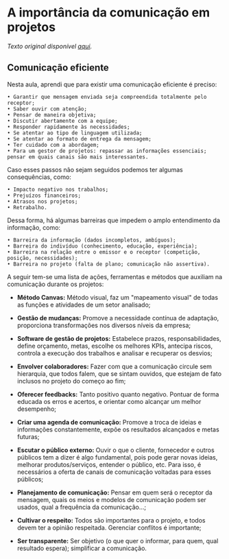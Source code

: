 
# A importância da comunicação em projetos 
*Texto original disponível [aqui](https://blog.aevo.com.br/entenda-a-importancia-da-comunicacao-em-projetos/).*


## Comunicação eficiente
Nesta aula, aprendi que para existir uma comunicação eficiente é preciso:

	• Garantir que mensagem enviada seja compreendida totalmente pelo receptor;
	• Saber ouvir com atenção;
	• Pensar de maneira objetiva;
	• Discutir abertamente com a equipe;
	• Responder rapidamente às necessidades;
	• Se atentar ao tipo de linguagem utilizada;
	• Se atentar ao formato de entrega da mensagem;
	• Ter cuidado com a abordagem;
	• Para um gestor de projetos: repassar as informações essenciais; pensar em quais canais são mais interessantes.

Caso esses passos não sejam seguidos podemos ter algumas consequências, como:

	• Impacto negativo nos trabalhos;
	• Prejuízos financeiros;
	• Atrasos nos projetos;
	• Retrabalho.
	
Dessa forma, há algumas barreiras que impedem o amplo entendimento da informação, como:
	
	• Barreira da informação (dados incompletos, ambíguos);
	• Barreira do indivíduo (conhecimento, educação, experiência);
	• Barreira na relação entre o emissor e o receptor (competição, posição, necessidades);
	• Barreira no projeto (falta de plano; comunicação não assertiva).

A seguir tem-se uma lista de ações, ferramentas e métodos que auxiliam na comunicação durante os projetos:

- **Método Canvas:** Método visual, faz um "mapeamento visual" de todas as funções e atividades de um setor analisado;

- **Gestão de mudanças:** Promove a necessidade contínua de adaptação, proporciona transformações nos diversos níveis da empresa;
	
- **Software de gestão de projetos:** Estabelece prazos, responsabilidades, define orçamento, metas, escolhe os melhores KPIs, antecipa riscos, controla a execução dos trabalhos e analisar e recuperar os desvios;
	
- **Envolver colaboradores:** Fazer com que a comunicação circule sem hierarquia, que todos falem, que se sintam ouvidos, que estejam de fato inclusos no projeto do começo ao fim;
	
- **Oferecer feedbacks:** Tanto positivo quanto negativo. Pontuar de forma educada os erros e acertos, e orientar como alcançar um melhor desempenho;
	
- **Criar uma agenda de comunicação:** Promove a troca de ideias e informações constantemente, expõe os resultados alcançados e metas futuras;
	
- **Escutar o público externo:** Ouvir o que o cliente, fornecedor e outros públicos tem a dizer é algo fundamental, pois pode gerar novas ideias, melhorar produtos/serviços, entender o público, etc. Para isso, é necessários a oferta de canais de comunicação voltadas para esses públicos;
	
- **Planejamento de comunicação:** Pensar em quem será o receptor da mensagem, quais os meios e modelos de comunicação podem ser usados, qual a frequência da comunicação...;
	
- **Cultivar o respeito:** Todos são importantes para o projeto, e todos devem ter a opinião respeitada. Gerenciar conflitos é importante;
	
- **Ser transparente:** Ser objetivo (o que quer o informar, para quem, qual resultado espera); simplificar a comunicação.
	
